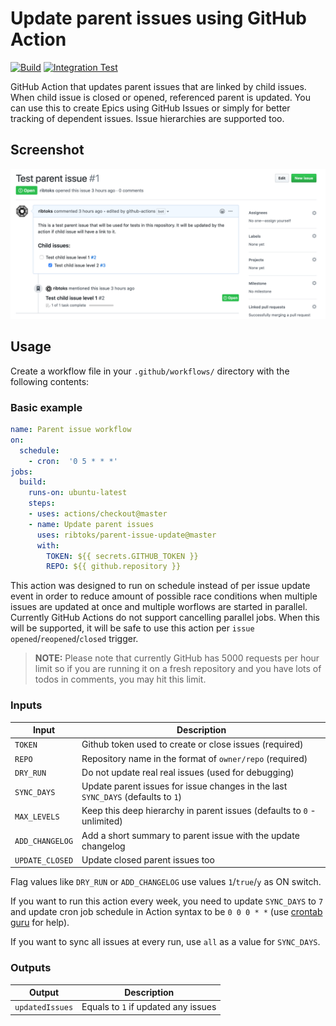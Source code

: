 # Update parent issues using GitHub Action

[![Build](https://github.com/ribtoks/parent-issue-action/workflows/Build%20and%20Test/badge.svg)](https://github.com/ribtoks/parent-issue-action/actions)
[![Integration Test](https://github.com/ribtoks/parent-issue-action/workflows/Integration%20Test/badge.svg)](https://github.com/ribtoks/parent-issue-action/actions)

GitHub Action that updates parent issues that are linked by child issues. When child issue is closed or opened, referenced parent is updated. You can use this to create Epics using GitHub Issues or simply for better tracking of dependent issues. Issue hierarchies are supported too.

## Screenshot

![Update result](screenshot.png "Example of created issue")

## Usage

Create a workflow file in your `.github/workflows/` directory with the following contents:

### Basic example

```yaml
name: Parent issue workflow
on:
  schedule:
    - cron:  '0 5 * * *'
jobs:
  build:
    runs-on: ubuntu-latest
    steps:
    - uses: actions/checkout@master
    - name: Update parent issues
      uses: ribtoks/parent-issue-update@master
      with:
        TOKEN: ${{ secrets.GITHUB_TOKEN }}
        REPO: ${{ github.repository }}
```

This action was designed to run on schedule instead of per issue update event in order to reduce amount of possible race conditions when multiple issues are updated at once and multiple worflows are started in parallel. Currently GitHub Actions do not support cancelling parallel jobs. When this will be supported, it will be safe to use this action per `issue` `opened`/`reopened`/`closed` trigger.

> **NOTE:** Please note that currently GitHub has 5000 requests per hour limit so if you are running it on a fresh repository and you have lots of todos in comments, you may hit this limit.

### Inputs

| Input                                             | Description                                        |
|------------------------------------------------------|-----------------------------------------------|
| `TOKEN`  | Github token used to create or close issues (required)  |
| `REPO`  | Repository name in the format of `owner/repo` (required)   |
| `DRY_RUN`  | Do not update real real issues (used for debugging) |
| `SYNC_DAYS` | Update parent issues for issue changes in the last `SYNC_DAYS` (defaults to `1`) |
| `MAX_LEVELS` | Keep this deep hierarchy in parent issues (defaults to `0` - unlimited)
| `ADD_CHANGELOG`  | Add a short summary to parent issue with the update changelog |
| `UPDATE_CLOSED`  | Update closed parent issues too |

Flag values like `DRY_RUN` or `ADD_CHANGELOG` use values `1`/`true`/`y` as ON switch.

If you want to run this action every week, you need to update `SYNC_DAYS` to `7` and update cron job schedule in Action syntax to be `0 0 0 * *` (use [crontab guru](https://crontab.guru/) for help).

If you want to sync all issues at every run, use `all` as a value for `SYNC_DAYS`.

### Outputs

| Output                                             | Description                                        |
|------------------------------------------------------|-----------------------------------------------|
| `updatedIssues`  | Equals to `1` if updated any issues    |
